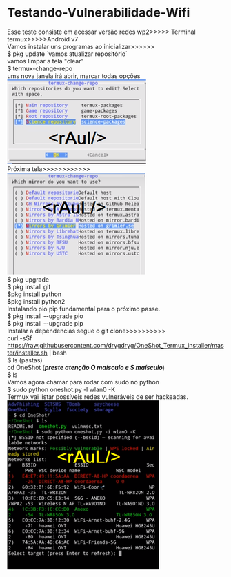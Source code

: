 # Testando-Vulnerabilidade-Wifi<br>
Esse teste consiste em acessar versão redes wp2>>>>> Terminal termux>>>>>Android v7<br>
Vamos instalar uns programas ao inicializar>>>>>><br>
$ pkg update ´vamos atualizar repositório`<br>
vamos limpar a tela "clear"<br>
$ termux-change-repo<br>
ums nova janela irá abrir, marcar todas opções<br> 
<img src="id1.png"><br>
Próxima tela>>>>>>>>>>>><br>
<img src="id2.png"><br>
$ pkg upgrade<br>
$ pkg install git<br>
$pkg install python<br>
$pkg install python2<br>
Instalando pio pip fundamental para o próximo passe.<br>
$ pkg install --upgrade pio<br>
$ pkg install --upgrade pip<br>
Instalar a dependencias segue o git clone>>>>>>>>>><br>
curl -sSf https://raw.githubusercontent.com/drygdryg/OneShot_Termux_installer/master/installer.sh | bash<br>
$ ls (pastas)<br>
cd OneShot (***preste atenção O maísculo e S maísculo***)<br>
$ ls<br>
Vamos agora chamar para rodar com sudo no python<br>
$ sudo python oneshot.py -l wlan0 -K <br> 
Termux vai listar possíveis redes vulneráveis de ser hackeadas.<br>
<img src="id3.png"><br>
